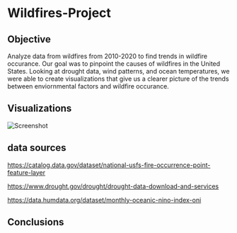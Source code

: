 # Wildfires-Project
## Objective
Analyze data from wildfires from 2010-2020 to find trends in wildfire occurance. Our goal was to pinpoint the causes of wildfires in the United States. Looking at drought data, wind patterns, and ocean temperatures, we were able to create visualizations that give us a clearer picture of the trends between enviornmental factors and wildfire occurance. 
## Visualizations
![Screenshot]()

## data sources
https://catalog.data.gov/dataset/national-usfs-fire-occurrence-point-feature-layer

https://www.drought.gov/drought/drought-data-download-and-services

https://data.humdata.org/dataset/monthly-oceanic-nino-index-oni

## Conclusions
